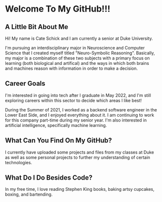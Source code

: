 <h1> Welcome To My GitHub!!! </h1>
<h2>A Little Bit About Me</h2>

   <p>Hi! My name is Cate Schick and I am currently a senior at Duke University.</p>

   <p>I'm pursuing an interdisciplinary major in Neuroscience and Computer Science that
    I created myself titled "Neuro-Symbolic Reasoning". Basically, my major is a combination
    of these two subjects with a primary focus on learning (both biological and
    artifical) and the ways in which both brains and machines reason with information 
    in order to make a decision.</p>

<h2>Career Goals</h2>

   <p>I'm interested in going into tech after I graduate in May 2022, and I'm still exploring 
    careers within this sector to decide which areas I like best!</p>
    
   <p> During the Summer of 2021, I worked as a backend software engineer in the Lower East Side, and I enjoyed 
   everything about it. I am continuing to work for this company part-time during my senior year. I'm also interested in artificial intelligence, specifically machine learning. </p>

<h2>What Can You Find On My GitHub?</h2>

  <p>I currently have uploaded some projects and files from my classes at Duke as well as 
  some personal projects to further my understanding of certain technologies.</p>
  
<h2>What Do I Do Besides Code?</h2>

   <p>In my free time, I love reading Stephen King books, baking artsy cupcakes, boxing, and bartending.</p>
